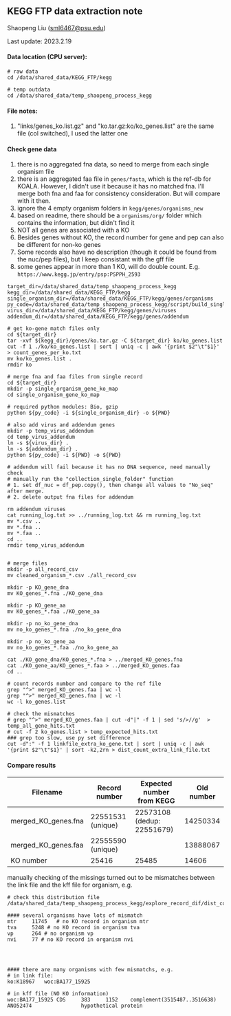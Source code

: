 ## KEGG FTP data extraction note

Shaopeng Liu (sml6467@psu.edu)

Last update: 2023.2.19



#### Data location (CPU server):

```
# raw data
cd /data/shared_data/KEGG_FTP/kegg

# temp outdata
cd /data/shared_data/temp_shaopeng_process_kegg
```



#### File notes:

1. "links/genes_ko.list.gz" and "ko.tar.gz:ko/ko_genes.list" are the same file (col switched), I used the latter one



#### Check gene data

1. there is no aggregated fna data, so need to merge from each single organism file
2. there is an aggregated faa file in `genes/fasta`, which is the ref-db for KOALA. However, I didn't use it because it has no matched fna. I'll merge both fna and faa for consistency consideration. But will compare with it then.
3. ignore the 4 empty organism folders in `kegg/genes/organisms_new`
4. based on readme, there should be a `organisms/org/` folder which contains the information, but didn't find it
5. NOT all genes are associated with a KO
6. Besides genes without KO, the record number for gene and pep can also be different for non-ko genes
7. Some records also have no description (though it could be found from the nuc/pep files), but I keep consistant with the gff file
8. some genes appear in more than 1 KO, will do double count. E.g. `https://www.kegg.jp/entry/psp:PSPPH_2593`





```
target_dir=/data/shared_data/temp_shaopeng_process_kegg
kegg_dir=/data/shared_data/KEGG_FTP/kegg
single_organism_dir=/data/shared_data/KEGG_FTP/kegg/genes/organisms
py_code=/data/shared_data/temp_shaopeng_process_kegg/script/build_single_organism_ko_gene_map.py
virus_dir=/data/shared_data/KEGG_FTP/kegg/genes/viruses
addendum_dir=/data/shared_data/KEGG_FTP/kegg/genes/addendum

# get ko-gene match files only
cd ${target_dir}
tar -xvf ${kegg_dir}/genes/ko.tar.gz -C ${target_dir} ko/ko_genes.list
cut -f 1 ./ko/ko_genes.list | sort | uniq -c | awk '{print $2"\t"$1}' > count_genes_per_ko.txt
mv ko/ko_genes.list .
rmdir ko

# merge fna and faa files from single record
cd ${target_dir}
mkdir -p single_organism_gene_ko_map
cd single_organism_gene_ko_map

# required python modules: Bio, gzip
python ${py_code} -i ${single_organism_dir} -o ${PWD}

# also add virus and addendum genes
mkdir -p temp_virus_addendum
cd temp_virus_addendum
ln -s ${virus_dir} .
ln -s ${addendum_dir} .
python ${py_code} -i ${PWD} -o ${PWD}

# addendum will fail because it has no DNA sequence, need manually check
# manually run the "collection_single_folder" function
# 1. set df_nuc = df_pep.copy(), then change all values to "No_seq" after merge. 
# 2. delete output fna files for addendum

rm addendum viruses
cat running_log.txt >> ../running_log.txt && rm running_log.txt
mv *.csv ..
mv *.fna ..
mv *.faa ..
cd ..
rmdir temp_virus_addendum


# merge files
mkdir -p all_record_csv
mv cleaned_organism_*.csv ./all_record_csv

mkdir -p KO_gene_dna
mv KO_genes_*.fna ./KO_gene_dna

mkdir -p KO_gene_aa
mv KO_genes_*.faa ./KO_gene_aa

mkdir -p no_ko_gene_dna
mv no_ko_genes_*.fna ./no_ko_gene_dna

mkdir -p no_ko_gene_aa
mv no_ko_genes_*.faa ./no_ko_gene_aa

cat ./KO_gene_dna/KO_genes_*.fna > ../merged_KO_genes.fna
cat ./KO_gene_aa/KO_genes_*.faa > ../merged_KO_genes.faa
cd ..

# count records number and compare to the ref file
grep "^>" merged_KO_genes.faa | wc -l
grep "^>" merged_KO_genes.fna | wc -l
wc -l ko_genes.list

# check the mismatches
# grep "^>" merged_KO_genes.faa | cut -d"|" -f 1 | sed 's/>//g'  > temp_all_gene_hits.txt
# cut -f 2 ko_genes.list > temp_expected_hits.txt
### grep too slow, use py set difference
cut -d":" -f 1 linkfile_extra_ko_gene.txt | sort | uniq -c | awk '{print $2"\t"$1}' | sort -k2,2rn > dist_count_extra_link_file.txt
```



#### Compare results

| Filename            | Record number     | Expected number from KEGG  | Old number |
| ------------------- | ----------------- | -------------------------- | ---------- |
| merged_KO_genes.fna | 22551531 (unique) | 22573108 (dedup: 22551679) | 14250334   |
| merged_KO_genes.faa | 22555590 (unique) |                            | 13888067   |
| KO number           | 25416             | 25485                      | 14606      |

manually checking of the missings turned out to be mismatches between the link file and the kff file for organism, e.g.
```
# check this distribution file
/data/shared_data/temp_shaopeng_process_kegg/explore_record_dif/dist_count_extra_link_file.txt

#### several organisms have lots of mismatch
mtr     11745   # no KO record in organism mtr
tva     5248 # no KO record in organism tva
vp      264 # no organism vp
nvi     77 # no KO record in organism nvi




#### there are many organisms with few mismatchs, e.g.
# in link file:
ko:K18967	woc:BA177_15925

# in kff file (NO KO information)
woc:BA177_15925 CDS     383     1152    complement(3515487..3516638)            ANO52474                hypothetical protein
```

